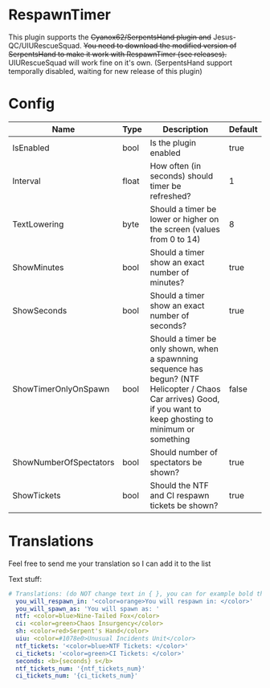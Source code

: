 # RespawnTimer

This plugin supports the ~~Cyanox62/SerpentsHand plugin and~~ Jesus-QC/UIURescueSquad. ~~You need to download the modified version of SerpentsHand to make it work with RespawnTimer (see releases).~~ UIURescueSquad will work fine on it's own. (SerpentsHand support temporally disabled, waiting for new release of this plugin)

# Config
| Name | Type | Description | Default |
| --- | --- | --- | --- |
| IsEnabled | bool | Is the plugin enabled | true |
| Interval | float | How often (in seconds) should timer be refreshed? | 1 |
| TextLowering | byte | Should a timer be lower or higher on the screen (values from 0 to 14) | 8 |
| ShowMinutes | bool | Should a timer show an exact number of minutes? | true |
| ShowSeconds | bool | Should a timer show an exact number of seconds? | true |
| ShowTimerOnlyOnSpawn | bool | Should a timer be only shown, when a spawnning sequence has begun? (NTF Helicopter / Chaos Car arrives) Good, if you want to keep ghosting to minimum or something | false |
| ShowNumberOfSpectators | bool | Should number of spectators be shown? | true |
| ShowTickets | bool | Should the NTF and CI respawn tickets be shown? | true

# Translations
Feel free to send me your translation so I can add it to the list

Text stuff:
```yml
# Translations: (do NOT change text in { }, you can for example bold them)
  you_will_respawn_in: '<color=orange>You will respawn in: </color>'
  you_will_spawn_as: 'You will spawn as: '
  ntf: <color=blue>Nine-Tailed Fox</color>
  ci: <color=green>Chaos Insurgency</color>
  sh: <color=red>Serpent's Hand</color>
  uiu: <color=#1078e0>Unusual Incidents Unit</color>
  ntf_tickets: '<color=blue>NTF Tickets: </color>'
  ci_tickets: '<color=green>CI Tickets: </color>'
  seconds: <b>{seconds} s</b>
  ntf_tickets_num: '{ntf_tickets_num}'
  ci_tickets_num: '{ci_tickets_num}'
```
